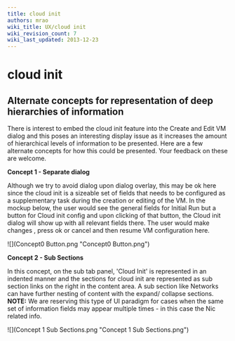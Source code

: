 ```yaml
---
title: cloud init
authors: mrao
wiki_title: UX/cloud init
wiki_revision_count: 7
wiki_last_updated: 2013-12-23
---
```


# cloud init

## Alternate concepts for representation of deep hierarchies of information

There is interest to embed the cloud init feature into the Create and Edit VM dialog and this poses an interesting display issue as it increases the amount of hierarchical levels of information to be presented. Here are a few alternate concepts for how this could be presented. Your feedback on these are welcome.

**Concept 1 - Separate dialog**

Although we try to avoid dialog upon dialog overlay, this may be ok here since the cloud init is a sizeable set of fields that needs to be configured as a supplementary task during the creation or editing of the VM. In the mockup below, the user would see the general fields for Initial Run but a button for Cloud init config and upon clicking of that button, the Cloud init dialog will show up with all relevant fields there. The user would make changes , press ok or cancel and then resume VM configuration here.

![](Concept0 Button.png "Concept0 Button.png")

**Concept 2 - Sub Sections**

In this concept, on the sub tab panel, 'Cloud Init' is represented in an indented manner and the sections for cloud init are represented as sub section links on the right in the content area. A sub section like Networks can have further nesting of content with the expand/ collapse sections. **NOTE:** We are reserving this type of UI paradigm for cases when the same set of information fields may appear multiple times - in this case the Nic related info.

![](Concept 1 Sub Sections.png "Concept 1 Sub Sections.png")
